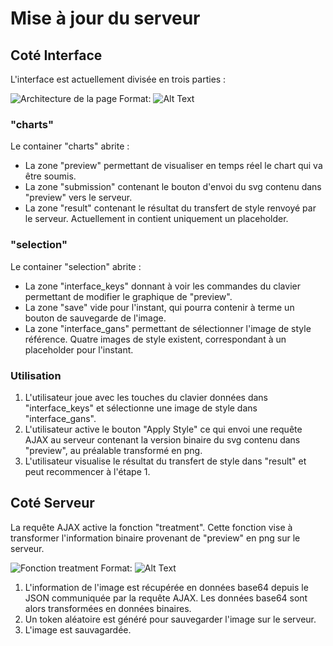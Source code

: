 # Mise à jour du serveur

## Coté Interface

L'interface est actuellement divisée en trois parties :

![Architecture de la page](/index_explained.png)
Format: ![Alt Text](url)

### "charts"

Le container "charts" abrite :
 - La zone "preview" permettant de visualiser en temps réel le chart qui va être soumis.
 - La zone "submission" contenant le bouton d'envoi du svg contenu dans "preview" vers le serveur.
 - La zone "result" contenant le résultat du transfert de style renvoyé par le serveur. Actuellement in contient uniquement un placeholder.

### "selection"

Le container "selection" abrite :
 - La zone "interface_keys" donnant à voir les commandes du clavier permettant de modifier le graphique de "preview".
 - La zone "save" vide pour l'instant, qui pourra contenir à terme un bouton de sauvegarde de l'image.
 - La zone "interface_gans" permettant de sélectionner l'image de style référence. Quatre images de style existent, correspondant à un placeholder pour l'instant.

### Utilisation

1. L'utilisateur joue avec les touches du clavier données dans "interface_keys" et sélectionne une image de style dans "interface_gans".
2. L'utilisateur active le bouton "Apply Style" ce qui envoi une requête AJAX au serveur contenant la version binaire du svg contenu dans "preview", au préalable transformé en png.
3. L'utilisateur visualise le résultat du transfert de style dans "result" et peut recommencer à l'étape 1.

## Coté Serveur

La requête AJAX active la fonction "treatment". Cette fonction vise à transformer l'information binaire provenant de "preview" en png sur le serveur.

![Fonction treatment](/treatment_function.png)
Format: ![Alt Text](url)


1. L'information de l'image est récupérée en données base64 depuis le JSON communiquée par la requête AJAX. Les données base64 sont alors transformées en données binaires.
2. Un token aléatoire est généré pour sauvegarder l'image sur le serveur.
3. L'image est sauvagardée.
